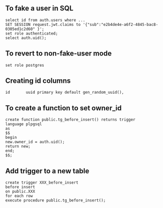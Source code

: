 
To fake a user in SQL
---

    select id from auth.users where ...
    SET SESSION request.jwt.claims to '{"sub":"e2b4de4e-a6f2-4845-bac8-0305ed1c2d60" }';
    set role authenticated;
    select auth.uid();


To revert to non-fake-user mode
---

    set role postgres


Creating id columns
---

    id       uuid primary key default gen_random_uuid(),


To create a function to set owner_id
---

    create function public.tg_before_insert() returns trigger
    language plpgsql
    as
    $$
    begin
    new.owner_id = auth.uid();
    return new;
    end;
    $$;


Add trigger to a new table
---

    create trigger XXX_before_insert
    before insert
    on public.XXX
    for each row
    execute procedure public.tg_before_insert();
